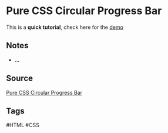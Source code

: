 # Pure CSS Circular Progress Bar
This is a **quick tutorial**, check here for the [demo](https://aldopolojr.github.io/circular-progress-bar/)

## Notes
- …

## Source
[Pure CSS Circular Progress Bar](https://youtu.be/Ft73g5Kyknw)

## Tags
#HTML #CSS